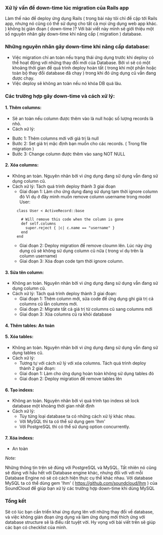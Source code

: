### Xử lý vấn đề down-time lúc migration của Rails app

Làm thế nào để deploy ứng dụng Rails ( trong bài này tôi chỉ đề cập tới Rails app, nhưng nó cũng có thể sử dụng cho tất cả mọi ứng dụng web app khác. ) không bị gián đoạn ( down-time )? Với bài viết này mình sẽ giới thiệu một số nguyên nhân gây down-time khi nâng cấp ( migration ) database.

### Những nguyên nhân gây down-time khi nâng cấp database:
  - Việc migration chỉ an toàn nếu trạng thái ứng dụng trước khi deploy có thể hoạt động với những thay đổi mới của Database. Bởi vì sẽ có một khoảng thời gian để quá trình deploy hoàn tất ( trong khi một phần hoặc toàn bộ thay đổi database đã chạy ) trong khi đó ứng dụng cũ vẫn đang được chạy.
  - Việc deploy sẽ không an toàn nếu nó khóa DB quá lâu.

### Các trường hợp gây down-time và cách xử lý:

#### 1. Thêm columns:
 - Sẽ an toàn nếu column được thêm vào là null hoặc số lượng records là nhỏ.
 - Cách xử lý:
  + Bước 1: Thêm columns mới với giá trị là null
  + Bước 2: Set giá trị mặc định bạn muốn cho các records. ( Trong file migration )
  + Bước 3: Change column được thêm vào sang NOT NULL
#### 2. Xóa columns:
  - Không an toàn. Nguyên nhân bởi vì ứng dụng đang sữ dụng vẫn đang sử dụng column cũ.
  - Cách xử lý:
    Tách quá trình deploy thành 3 giai đoạn
    + Giai đoạn 1: Làm cho ứng dụng đang sử dụng tạm thời ignore column đó
      Ví dụ ở đây mình muốn remove column username trong model User:
    ```
      class User < ActiveRecord::base

        # Will remove this code when the column is gone
        def self.columns
          super.reject { |c| c.name == "username" }
        end
      end
    ```
    + Giai đoạn 2: Deploy migration để remove cloumn lên. Lúc này ứng dụng cũ sẽ không sử dụng column cũ nữa ( trong ví dụ trên là column username)
    + Giai đoạn 3: Xóa đoạn code tạm thời ignore column.
#### 3. Sửa tên column:
  - Không an toàn. Nguyên nhân bởi vì ứng dụng đang sử dụng vẫn đang sử dụng column cũ.
  - Cách xử lý:
    Tách quá trình deploy thành 3 giai đoạn:
    + Giai đoạn 1: Thêm column mới, sửa code để ứng dụng ghi giá trị cả columns cũ lẫn columns mới.
    + Giai đoạn 2: Migrate tất cả giá trị từ columns cũ sang columns mới
    + Giai đoạn 3: Xóa columns cũ ra khỏi database
#### 4. Thêm tables: An toàn
#### 5. Xóa tables:
  - Không an toàn. Nguyên nhân bởi vì ứng dụng đang sử dụng vẫn đang sử dụng tables cũ.
  - Cách xử lý:
    - Tương tự với cách xử lý với xóa columns. Tách quá trình deploy thành 2 giai đoạn:
    + Giai đoạn 1: Làm cho ứng dụng hoàn toàn không sử dụng tables đó
    + Giai đoạn 2: Deploy migration để remove tables lên
#### 6. Tạo indexs:
  - Không an toàn. Nguyên nhân bởi vì quá trình tạo indexs sẽ lock database một khoảng thời gian nhất định
  - Cách xử lý:
    + Tùy từng loại database ta có những cách xử lý khác nhau.
    + Với MySQL thì ta có thể sử dụng gem 'lhm'
    + Với PostgreSQL thì có thể sử dụng option concurrently.
#### 7. Xóa indexs:
  - An toàn

*Note:*

Những thông tin trên sẽ đúng với PostgreSQL và MySQL. Tất nhiên nó cũng sẽ đúng với hầu hết với Database engine khác, nhưng đối với với mỗi Database Engine nó sẽ có cách hiện thực cụ thể khác nhau. Với database MySQL ta có thể dùng gem 'lhm' ( https://github.com/soundcloud/lhm ) của SoundCloud để giúp bạn xử lý các trường hợp down-time khi dùng MySQL

### Tổng kết

Sẽ có lúc bạn cần triển khai ứng dụng lên với những thay đổi về database, và việc không gián đoạn ứng dụng và làm ứng dụng mới thích ứng với database structure sẽ là điều rất tuyệt vời. Hy vọng với bài viết trên sẽ giúp các bạn có checklist của mình.
